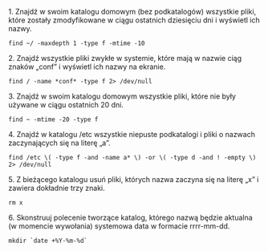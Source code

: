 1\. Znajdź w swoim katalogu domowym (bez podkatalogów) wszystkie pliki, które zostały zmodyfikowane w ciągu ostatnich dziesięciu dni i wyświetl ich nazwy.
```
find ~/ -maxdepth 1 -type f -mtime -10
```
2\. Znajdź wszystkie pliki zwykłe w systemie, które mają w nazwie ciąg znaków „conf” i wyświetl ich nazwy na ekranie.
```
find / -name *conf* -type f 2> /dev/null
```
3\. Znajdź w swoim katalogu domowym wszystkie pliki, które nie były używane w ciągu ostatnich 20 dni.
```
find ~ -mtime -20 -type f
```
4\. Znajdź w katalogu /etc wszystkie niepuste podkatalogi i pliki o nazwach zaczynających się na literę „a”.
```
find /etc \( -type f -and -name a* \) -or \( -type d -and ! -empty \) 2> /dev/null
```
5\. Z bieżącego katalogu usuń pliki, których nazwa zaczyna się na literę „x” i zawiera dokładnie trzy znaki.
```
rm x
```
6\. Skonstruuj polecenie tworzące katalog, którego nazwą będzie aktualna (w momencie wywołania) systemowa data w formacie rrrr-mm-dd.
```
mkdir `date +%Y-%m-%d`
```
